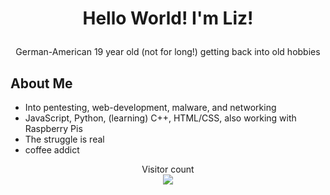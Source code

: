 # <p align="center">Hello World! I'm Liz!</p>
<p align="center">German-American 19 year old (not for long!) getting back into old hobbies</p>


## About Me 
- Into pentesting, web-development, malware, and networking
- JavaScript, Python, (learning) C++, HTML/CSS, also working with Raspberry Pis
- The struggle is real
- coffee addict 

<p align="center"> 
  Visitor count<br>
  <img src="https://profile-counter.glitch.me/sagar-viradiya/count.svg" />
</p>
